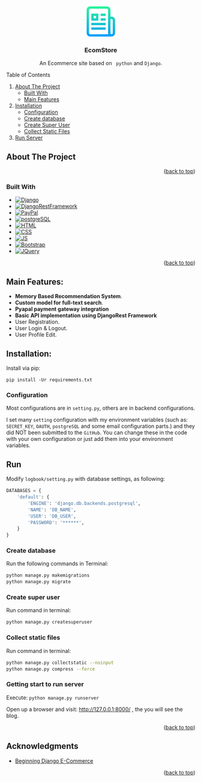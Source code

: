 
<a name="readme-top"></a>


<!-- PROJECT LOGO -->
<br />
<div align="center">
  <a href="https://github.com/karimFazlul/django-projects/tree/main/ecomstore">
    <img src="https://raw.githubusercontent.com/karimFazlul/django-projects/main/logbook/images/logo.png" alt="Logo" width="80" height="80">
  </a>


<h3 align="center">EcomStore</h3>

  <p align="center">
   
   An Ecommerce site based on  <code> python</code> and <code>Django</code>.

  </p>
</div>



<!-- TABLE OF CONTENTS -->

  <summary>Table of Contents</summary>
  <ol>
    <li>
      <a href="#about-the-project">About The Project</a>
      <ul>
        <li><a href="#built-with">Built With</a></li>
		<li><a href="#built-with">Main Features</a></li>
      </ul>
    </li>
    <li>
      <a href="#getting-started">Installation</a>
      <ul>
        <li><a href="#prerequisites">Configuration</a></li>
        <li><a href="#installation">Create database</a></li>
		<li><a href="#installation">Create Super User</a></li>
		<li><a href="#installation">Collect Static Files</a></li>
      </ul>
	  <li><a href="#installation">Run Server</a></li>
    </li>
    
  </ol>




<!-- ABOUT THE PROJECT -->
## About The Project





<p align="right">(<a href="#readme-top">back to top</a>)</p>



### Built With

* [![Django][Django.com]][Django-url]
* [![DjangoRestFramework][django-rest]][rest-url]
* [![PayPal][PayPal.com]][PayPal-url]
* [![postgreSQL][postgre]][postgre-url]
* [![HTML][html]][html-url]
* [![CSS][css]][css-url]
* [![JS][javascript]][js-url]
* [![Bootstrap][Bootstrap.com]][Bootstrap-url]
* [![JQuery][JQuery.com]][JQuery-url]

<p align="right">(<a href="#readme-top">back to top</a>)</p>









## Main Features:
- **Memory Based Recommendation System**.
- **Custom model for full-text search**.
- **Pyapal payment gateway integration**
- **Basic API implementation using DjangoRest Framework**
- User Registration.
- User Login &  Logout.
- User Profile Edit.


## Installation:

Install via pip: 
```
pip install -Ur requirements.txt

```


### Configuration
Most configurations are in `setting.py`, others are in backend configurations.

I set many `setting` configuration with my environment variables (such as: `SECRET_KEY`, `OAUTH`, `postgreSQL` and some email configuration parts.) and they did NOT been submitted to the `GitHub`. You can change these in the code with your own configuration or just add them into your environment variables.



## Run

Modify `logbook/setting.py` with database settings, as following:

```python
DATABASES = {
    'default': {
        'ENGINE': 'django.db.backends.postgresql',
        'NAME': 'DB_NAME',
        'USER': 'DB_USER',
        'PASSWORD': '******',
    }
}

```

### Create database


Run the following commands in Terminal:
```bash
python manage.py makemigrations
python manage.py migrate
```  

### Create super user

Run command in terminal:
```bash
python manage.py createsuperuser
```


### Collect static files
Run command in terminal:
```bash
python manage.py collectstatic --noinput
python manage.py compress --force
```

### Getting start to run server
Execute: `python manage.py runserver`

Open up a browser and visit: http://127.0.0.1:8000/ , the you will see the blog.
<p align="right">(<a href="#readme-top">back to top</a>)</p>

<!-- ACKNOWLEDGMENTS -->
## Acknowledgments

* [Beginning Django E-Commerce](https://www.amazon.com/Beginning-Django-Commerce-Experts-Development/dp/1430225351)

<p align="right">(<a href="#readme-top">back to top</a>)</p>










<!-- MARKDOWN LINKS & IMAGES -->
<!-- https://www.markdownguide.org/basic-syntax/#reference-style-links -->
[contributors-shield]: https://img.shields.io/github/contributors/github_username/repo_name.svg?style=for-the-badge
[contributors-url]: https://github.com/github_username/repo_name/graphs/contributors
[forks-shield]: https://img.shields.io/github/forks/github_username/repo_name.svg?style=for-the-badge
[forks-url]: https://github.com/github_username/repo_name/network/members
[stars-shield]: https://img.shields.io/github/stars/github_username/repo_name.svg?style=for-the-badge
[stars-url]: https://github.com/github_username/repo_name/stargazers
[issues-shield]: https://img.shields.io/github/issues/github_username/repo_name.svg?style=for-the-badge
[issues-url]: https://github.com/github_username/repo_name/issues
[license-shield]: https://img.shields.io/github/license/github_username/repo_name.svg?style=for-the-badge
[license-url]: https://github.com/github_username/repo_name/blob/master/LICENSE.txt
[linkedin-shield]: https://img.shields.io/badge/-LinkedIn-black.svg?style=for-the-badge&logo=linkedin&colorB=555
[linkedin-url]: https://linkedin.com/in/linkedin_username
[product-screenshot]: images/main-page.png
[Next.js]: https://img.shields.io/badge/next.js-000000?style=for-the-badge&logo=nextdotjs&logoColor=white
[Next-url]: https://nextjs.org/
[React.js]: https://img.shields.io/badge/React-20232A?style=for-the-badge&logo=react&logoColor=61DAFB
[React-url]: https://reactjs.org/
[Vue.js]: https://img.shields.io/badge/Vue.js-35495E?style=for-the-badge&logo=vuedotjs&logoColor=4FC08D
[Vue-url]: https://vuejs.org/
[Angular.io]: https://img.shields.io/badge/Angular-DD0031?style=for-the-badge&logo=angular&logoColor=white
[Angular-url]: https://angular.io/
[Svelte.dev]: https://img.shields.io/badge/Svelte-4A4A55?style=for-the-badge&logo=svelte&logoColor=FF3E00
[Svelte-url]: https://svelte.dev/
[Laravel.com]: https://img.shields.io/badge/Laravel-FF2D20?style=for-the-badge&logo=laravel&logoColor=white
[Laravel-url]: https://laravel.com
[Bootstrap.com]: https://img.shields.io/badge/Bootstrap-563D7C?style=for-the-badge&logo=bootstrap&logoColor=white
[Bootstrap-url]: https://getbootstrap.com
[JQuery.com]: https://img.shields.io/badge/jQuery-0769AD?style=for-the-badge&logo=jquery&logoColor=white
[JQuery-url]: https://jquery.com 
[Django.com]: https://img.shields.io/badge/django-0C4B33?style=for-the-badge&logo=django&logoColor=brightgreen
[Django-url]: https://www.djangoproject.com/
[html]: https://img.shields.io/badge/HTLM-35495E?style=for-the-badge&logo=html5&logoColor=
[html-url]:https://www.w3schools.com/html/
[css]:https://img.shields.io/badge/CSS-blue?style=for-the-badge&logo=css3&logoColor=
[css-url]:https://www.w3schools.com/css/
[PayPal.com]:https://img.shields.io/badge/PyaPal-35495E?style=for-the-badge&logo=paypal&logoColor=
[PayPal-url]:https://www.paypal.com/my/home
[javascript]:https://img.shields.io/badge/JavaScript-critical?style=for-the-badge&logo=javascript&logoColor=white
[js-url]:https://www.javascript.com/
[django-rest]:https://img.shields.io/badge/DjangoRest%20Framework-A30000?style=for-the-badge
[rest-url]:https://img.shields.io/badge/DjangoRest%20Framework-A30000?style=for-the-badge
[postgre]:https://img.shields.io/badge/postgresql-353044?style=for-the-badge&logo=postgresql&logoColor=
[postgre-url]:https://www.postgresql.org/